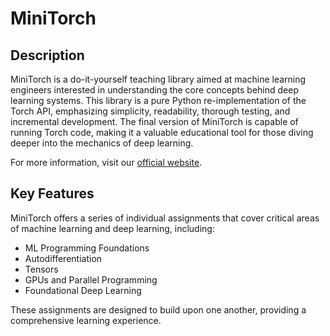 # MiniTorch

## Description

MiniTorch is a do-it-yourself teaching library aimed at machine learning engineers interested in understanding the core concepts behind deep learning systems. This library is a pure Python re-implementation of the Torch API, emphasizing simplicity, readability, thorough testing, and incremental development. The final version of MiniTorch is capable of running Torch code, making it a valuable educational tool for those diving deeper into the mechanics of deep learning.

For more information, visit our [official website](https://minitorch.github.io/).

## Key Features

MiniTorch offers a series of individual assignments that cover critical areas of machine learning and deep learning, including:

- ML Programming Foundations
- Autodifferentiation
- Tensors
- GPUs and Parallel Programming
- Foundational Deep Learning

These assignments are designed to build upon one another, providing a comprehensive learning experience.
